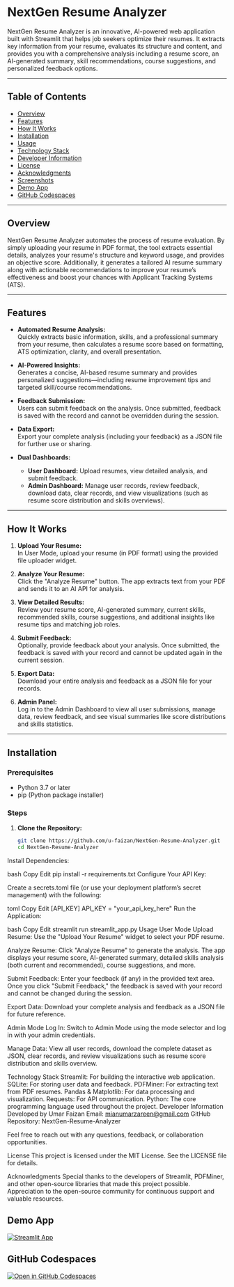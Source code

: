 # NextGen Resume Analyzer

NextGen Resume Analyzer is an innovative, AI-powered web application built with Streamlit that helps job seekers optimize their resumes. It extracts key information from your resume, evaluates its structure and content, and provides you with a comprehensive analysis including a resume score, an AI-generated summary, skill recommendations, course suggestions, and personalized feedback options.

---

## Table of Contents

- [Overview](#overview)
- [Features](#features)
- [How It Works](#how-it-works)
- [Installation](#installation)
- [Usage](#usage)
- [Technology Stack](#technology-stack)
- [Developer Information](#developer-information)
- [License](#license)
- [Acknowledgments](#acknowledgments)
- [Screenshots](#screenshots)
- [Demo App](#demo-app)
- [GitHub Codespaces](#github-codespaces)

---

## Overview

NextGen Resume Analyzer automates the process of resume evaluation. By simply uploading your resume in PDF format, the tool extracts essential details, analyzes your resume's structure and keyword usage, and provides an objective score. Additionally, it generates a tailored AI resume summary along with actionable recommendations to improve your resume’s effectiveness and boost your chances with Applicant Tracking Systems (ATS).

---

## Features

- **Automated Resume Analysis:**  
  Quickly extracts basic information, skills, and a professional summary from your resume, then calculates a resume score based on formatting, ATS optimization, clarity, and overall presentation.

- **AI-Powered Insights:**  
  Generates a concise, AI-based resume summary and provides personalized suggestions—including resume improvement tips and targeted skill/course recommendations.

- **Feedback Submission:**  
  Users can submit feedback on the analysis. Once submitted, feedback is saved with the record and cannot be overridden during the session.

- **Data Export:**  
  Export your complete analysis (including your feedback) as a JSON file for further use or sharing.

- **Dual Dashboards:**  
  - **User Dashboard:** Upload resumes, view detailed analysis, and submit feedback.
  - **Admin Dashboard:** Manage user records, review feedback, download data, clear records, and view visualizations (such as resume score distribution and skills overviews).

---

## How It Works

1. **Upload Your Resume:**  
   In User Mode, upload your resume (in PDF format) using the provided file uploader widget.

2. **Analyze Your Resume:**  
   Click the "Analyze Resume" button. The app extracts text from your PDF and sends it to an AI API for analysis.

3. **View Detailed Results:**  
   Review your resume score, AI-generated summary, current skills, recommended skills, course suggestions, and additional insights like resume tips and matching job roles.

4. **Submit Feedback:**  
   Optionally, provide feedback about your analysis. Once submitted, the feedback is saved with your record and cannot be updated again in the current session.

5. **Export Data:**  
   Download your entire analysis and feedback as a JSON file for your records.

6. **Admin Panel:**  
   Log in to the Admin Dashboard to view all user submissions, manage data, review feedback, and see visual summaries like score distributions and skills statistics.

---

## Installation

### Prerequisites

- Python 3.7 or later
- pip (Python package installer)

### Steps

1. **Clone the Repository:**

   ```bash
   git clone https://github.com/u-faizan/NextGen-Resume-Analyzer.git
   cd NextGen-Resume-Analyzer
Install Dependencies:

bash
Copy
Edit
pip install -r requirements.txt
Configure Your API Key:

Create a secrets.toml file (or use your deployment platform’s secret management) with the following:

toml
Copy
Edit
[API_KEY]
API_KEY = "your_api_key_here"
Run the Application:

bash
Copy
Edit
streamlit run streamlit_app.py
Usage
User Mode
Upload Resume:
Use the "Upload Your Resume" widget to select your PDF resume.

Analyze Resume:
Click "Analyze Resume" to generate the analysis. The app displays your resume score, AI-generated summary, detailed skills analysis (both current and recommended), course suggestions, and more.

Submit Feedback:
Enter your feedback (if any) in the provided text area. Once you click "Submit Feedback," the feedback is saved with your record and cannot be changed during the session.

Export Data:
Download your complete analysis and feedback as a JSON file for future reference.

Admin Mode
Log In:
Switch to Admin Mode using the mode selector and log in with your admin credentials.

Manage Data:
View all user records, download the complete dataset as JSON, clear records, and review visualizations such as resume score distribution and skills overview.

Technology Stack
Streamlit: For building the interactive web application.
SQLite: For storing user data and feedback.
PDFMiner: For extracting text from PDF resumes.
Pandas & Matplotlib: For data processing and visualization.
Requests: For API communication.
Python: The core programming language used throughout the project.
Developer Information
Developed by Umar Faizan
Email: mianumarzareen@gmail.com
GitHub Repository: NextGen-Resume-Analyzer

Feel free to reach out with any questions, feedback, or collaboration opportunities.

License
This project is licensed under the MIT License. See the LICENSE file for details.

Acknowledgments
Special thanks to the developers of Streamlit, PDFMiner, and other open-source libraries that made this project possible.
Appreciation to the open-source community for continuous support and valuable resources.



                              
## Demo App

[![Streamlit App](https://static.streamlit.io/badges/streamlit_badge_black_white.svg)](https://NextGen-Resume-Analyzer.streamlit.app/)

## GitHub Codespaces

[![Open in GitHub Codespaces](https://github.com/codespaces/badge.svg)](https://codespaces.new/streamlit/app-starter-kit?quickstart=1)

                                       
